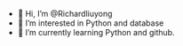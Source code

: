 - 👋 Hi, I’m @Richardliuyong
- 👀 I’m interested in Python and database
- 🌱 I’m currently learning Python and github.
<!---
Richardliuyong/Richardliuyong is a ✨ special ✨ repository because its `README.md` (this file) appears on your GitHub profile.
You can click the Preview link to take a look at your changes.
--->
